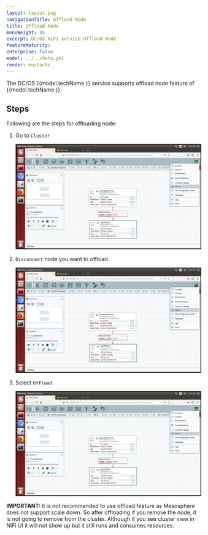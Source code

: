 ```yaml
---
layout: layout.pug
navigationTitle: Offload Node
title: Offload Node
menuWeight: 45
excerpt: DC/OS NiFi service Offload Node
featureMaturity:
enterprise: false
model: ../../data.yml
render: mustache
---
```


The DC/OS {{model.techName }} service supports offload node feature of {{model.techName }}. 

## Steps
Following are the steps for offloading node:

1. Go to `Cluster`

   <img src="../img/showing_cluster.png" alt="cluster" width="1000" border="2"/>

2. `Disconnect` node you want to offload
   
   <img src="../img/showing_cluster.png" alt="cluster" width="1000" border="2"/>

3. Select `Offload`

   <img src="../img/showing_cluster.png" alt="cluster" width="1000" border="2"/>

<p class="message--important"><strong>IMPORTANT: </strong> It is not recommended to use offload feature as Mesosphere does not support scale down. So after offloading if you remove the node, it is not going to remove from the cluster. Although if you see cluster view in NiFi UI it will not show up but it still runs and consumes resources.<p>
